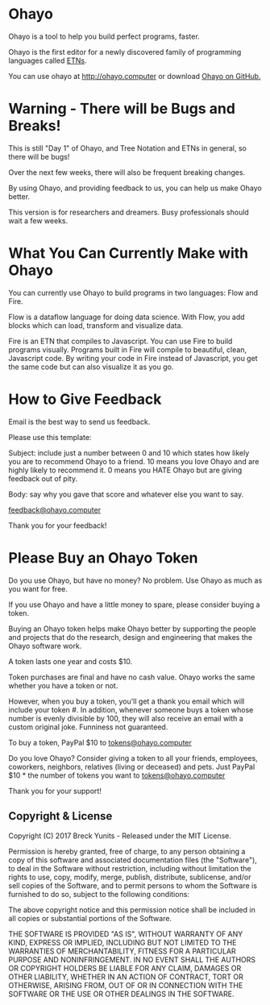 Ohayo
=====

Ohayo is a tool to help you build perfect programs, faster.

Ohayo is the first editor for a newly discovered family of programming languages called  <a href="2017-06-21-show-hn-programming-is-now-two-dimensional.html">ETNs</a>.

You can use ohayo at http://ohayo.computer or download <a href="https://github.com/breck7/ohayo">Ohayo on GitHub.</a>


Warning - There will be Bugs and Breaks!
========================================

This is still "Day 1" of Ohayo, and Tree Notation and ETNs in general, so there will be bugs!

Over the next few weeks, there will also be frequent breaking changes.

By using Ohayo, and providing feedback to us, you can help us make Ohayo better.

This version is for researchers and dreamers. Busy professionals should wait a few weeks.

What You Can Currently Make with Ohayo
======================================

You can currently use Ohayo to build programs in two languages: Flow and Fire.

Flow is a dataflow language for doing data science. With Flow, you add blocks which can load, transform
and visualize data.

Fire is an ETN that compiles to Javascript. You can use Fire to build programs visually. Programs
built in Fire will compile to beautiful, clean, Javascript code. By writing your code in Fire
instead of Javascript, you get the same code but can also visualize it as you go.

How to Give Feedback
====================

Email is the best way to send us feedback.

Please use this template:

Subject: include just a number between 0 and 10 which states how likely you are to recommend
Ohayo to a friend. 10 means you love Ohayo and are highly likely to recommend it. 0 means you HATE Ohayo
but are giving feedback out of pity.

Body: say why you gave that score and whatever else you want to say.

feedback@ohayo.computer

Thank you for your feedback!

Please Buy an Ohayo Token
=========================

Do you use Ohayo, but have no money? No problem. Use Ohayo as much as you want for free.

If you use Ohayo and have a little money to spare, please consider buying a token.

Buying an Ohayo token helps make Ohayo better by supporting the people and projects that do the
research, design and engineering that makes the Ohayo software work.

A token lasts one year and costs $10.

Token purchases are final and have no cash value. Ohayo works the same whether you have a token or not.

However, when you buy a token, you'll get a thank you email which will include your token #.
In addition, whenever someone buys a token whose number is evenly divisible by 100, they will also
receive an email with a custom original joke. Funniness not guaranteed.

To buy a token, PayPal $10 to tokens@ohayo.computer

Do you love Ohayo? Consider giving a token to all your friends, employees, coworkers, neighbors, relatives (living or deceased) and pets. Just PayPal $10 * the number of tokens you want to tokens@ohayo.computer

Thank you for your support!

Copyright & License
-------------------

Copyright (C) 2017 Breck Yunits - Released under the MIT License.

Permission is hereby granted, free of charge, to any person obtaining a copy of this software and associated documentation files (the "Software"), to deal in the Software without restriction, including without limitation the rights to use, copy, modify, merge, publish, distribute, sublicense, and/or sell copies of the Software, and to permit persons to whom the Software is furnished to do so, subject to the following conditions:

The above copyright notice and this permission notice shall be included in all copies or substantial portions of the Software.

THE SOFTWARE IS PROVIDED "AS IS", WITHOUT WARRANTY OF ANY KIND, EXPRESS OR IMPLIED, INCLUDING BUT NOT LIMITED TO THE WARRANTIES OF MERCHANTABILITY, FITNESS FOR A PARTICULAR PURPOSE AND NONINFRINGEMENT. IN NO EVENT SHALL THE AUTHORS OR COPYRIGHT HOLDERS BE LIABLE FOR ANY CLAIM, DAMAGES OR OTHER LIABILITY, WHETHER IN AN ACTION OF CONTRACT, TORT OR OTHERWISE, ARISING FROM, OUT OF OR IN CONNECTION WITH THE SOFTWARE OR THE USE OR OTHER DEALINGS IN THE SOFTWARE.
